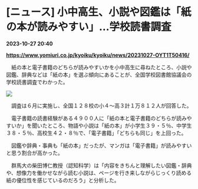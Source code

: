 # [ニュース] 小中高生、小説や図鑑は「紙の本が読みやすい」…学校読書調査

**2023-10-27 20:40**

**https://www.yomiuri.co.jp/kyoiku/kyoiku/news/20231027-OYT1T50416/**

　紙の本と電子書籍のどちらが読みやすいかを小中高生に尋ねたところ、小説や図鑑、辞典などは「紙の本」を選ぶ傾向にあることが、全国学校図書館協議会の学校読書調査でわかった。

[![](https://www.yomiuri.co.jp/media/2023/10/20231027-OYT1I50242-1.jpg)](https://www.yomiuri.co.jp/pluralphoto/20231027-OYT1I50242/)

　調査は６月に実施し、全国１２８校の小４～高３計１万８１２人が回答した。

　電子書籍の読書経験がある４９００人に「紙の本と電子書籍のどちらが読みやすいか」を聞いたところ、物語や小説は「紙の本」が小学生３９・５％、中学生３８・５％、高校生４２・８％で、「電子書籍」「どちらも同じ」を上回った。

　図鑑や辞典・事典も「紙の本」だったが、マンガは「電子書籍」が読みやすいと思う割合が高かった。

　群馬大の柴田博仁教授（認知科学）は「内容をきちんと理解したい図鑑・辞典や、想像力を働かせながら読む小説は、ページを行き来しながらじっくり読める紙の優位性を感じているのだろう」と分析した。